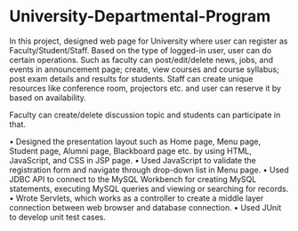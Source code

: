 # University-Departmental-Program

In this project, designed web page for University where user can register as Faculty/Student/Staff. Based on the type of logged-in user, user can do certain operations. Such as faculty can post/edit/delete news, jobs, and events in announcement page; create, view courses and course syllabus; post exam details and results for students. Staff can create unique resources like conference room, projectors etc. and user can reserve it by based on availability.

Faculty can create/delete discussion topic and students can participate in that.
	
  
  •	Designed the presentation layout such as Home page, Menu page, Student page, Alumni page, Blackboard page etc. by using HTML, JavaScript, and CSS in JSP page.
	•	Used JavaScript to validate the registration form and navigate through drop-down list in Menu page.
	•	Used JDBC API to connect to the MySQL Workbench for creating MySQL statements, executing MySQL queries and viewing or searching for records.
	•	Wrote Servlets, which works as a controller to create a middle layer connection between web browser and database connection.
	•	Used JUnit to develop unit test cases.
